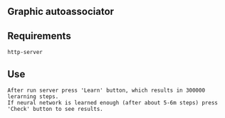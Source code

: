 ## Graphic autoassociator

## Requirements

```
http-server
```

## Use

```
After run server press 'Learn' button, which results in 300000 lerarning steps.
If neural network is learned enough (after about 5-6m steps) press 'Check' button to see results.
```

